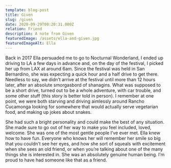```yaml
---
template: blog-post
title: Given
slug: /given
date: 2020-09-29T00:20:31.000Z
relation: Friend
description: A note from Given
featuredImage: /assets/ella-and-given.jpg
featuredImageAlt: Ella
---
```

Back in 2017 Ella persuaded me to go to Nocturnal Wonderland, I ended up driving to LA a few days in advance and, on the day of the festival, I picked her up from LAX at around 6am. Since the festival was held in San Bernardino, she was expecting a quick hour and a half drive to get there. Needless to say, we didn’t arrive at the festival until more than 12 hours later, after an absolute smorgasbord of shanagins. What was supposed to be a short drive, turned out to be a whole adventure, with car trouble, and some other stuff (this story is better told in person). I remember at one point, we were both starving and driving aimlessly around Rancho Cucamonga looking for somewhere that would actually serve vegetarian food, and making up jokes about snakes. 

She had such a bright personality and could make the best of any situation. She made sure to go out of her way to make you feel included, loved, welcome. She was one of the most gentle people I’ve ever met. Ella knew how to have fun. Everyone who knows her will remember her smile so big that you couldn’t see her eyes, and how she sort of squeals with excitement when she sees an old friend, or when you’re talking about one of the many things she is interested in. She was an absolutely genuine human being. I’m proud to have had someone like that as a friend.
